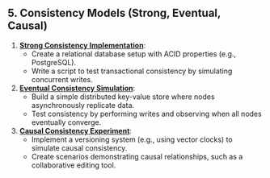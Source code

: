 ## **5. Consistency Models (Strong, Eventual, Causal)**

1.  **[Strong Consistency Implementation](./strong-consistency-implementation.md)**:
    -   Create a relational database setup with ACID properties (e.g., PostgreSQL).
    -   Write a script to test transactional consistency by simulating concurrent writes.
2.  **[Eventual Consistency Simulation](./eventual-consistency-simulation.md)**:
    -   Build a simple distributed key-value store where nodes asynchronously replicate data.
    -   Test consistency by performing writes and observing when all nodes eventually converge.
3.  **[Causal Consistency Experiment](./causal-consistency-experiment.md)**:
    -   Implement a versioning system (e.g., using vector clocks) to simulate causal consistency.
    -   Create scenarios demonstrating causal relationships, such as a collaborative editing tool.